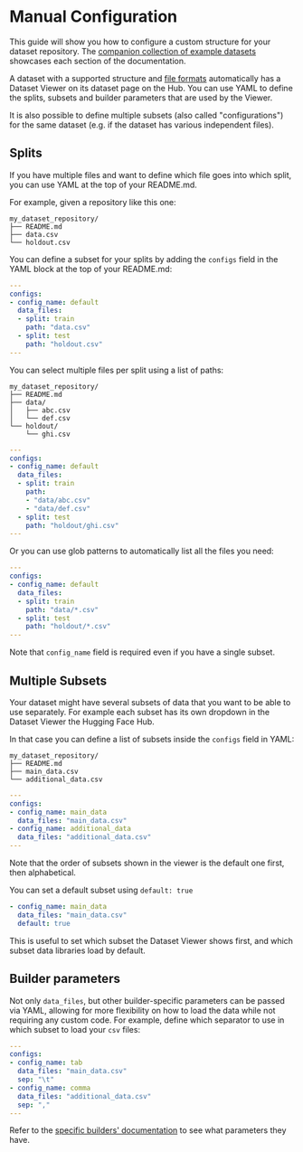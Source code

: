 # Manual Configuration

This guide will show you how to configure a custom structure for your dataset repository. The [companion collection of example datasets](https://huggingface.co/collections/datasets-examples/manual-configuration-655e293cea26da0acab95b87) showcases each section of the documentation.

A dataset with a supported structure and [file formats](./datasets-adding#file-formats) automatically has a Dataset Viewer on its dataset page on the Hub. You can use YAML to define the splits, subsets and builder parameters that are used by the Viewer.

It is also possible to define multiple subsets (also called "configurations") for the same dataset (e.g. if the dataset has various independent files).

## Splits

If you have multiple files and want to define which file goes into which split, you can use YAML at the top of your README.md.

For example, given a repository like this one:

```
my_dataset_repository/
├── README.md
├── data.csv
└── holdout.csv
```

You can define a subset for your splits by adding the `configs` field in the YAML block at the top of your README.md:

```yaml
---
configs:
- config_name: default
  data_files:
  - split: train
    path: "data.csv"
  - split: test
    path: "holdout.csv"
---
```

You can select multiple files per split using a list of paths:

```
my_dataset_repository/
├── README.md
├── data/
│   ├── abc.csv
│   └── def.csv
└── holdout/
    └── ghi.csv
```

```yaml
---
configs:
- config_name: default
  data_files:
  - split: train
    path:
    - "data/abc.csv"
    - "data/def.csv"
  - split: test
    path: "holdout/ghi.csv"
---
```

Or you can use glob patterns to automatically list all the files you need:

```yaml
---
configs:
- config_name: default
  data_files:
  - split: train
    path: "data/*.csv"
  - split: test
    path: "holdout/*.csv"
---
```

<Tip warning={true}>

Note that `config_name` field is required even if you have a single subset.

</Tip>

## Multiple Subsets

Your dataset might have several subsets of data that you want to be able to use separately.
For example each subset has its own dropdown in the Dataset Viewer the Hugging Face Hub.

In that case you can define a list of subsets inside the `configs` field in YAML:

```
my_dataset_repository/
├── README.md
├── main_data.csv
└── additional_data.csv
```

```yaml
---
configs:
- config_name: main_data
  data_files: "main_data.csv"
- config_name: additional_data
  data_files: "additional_data.csv"
---
```

Note that the order of subsets shown in the viewer is the default one first, then alphabetical.

<Tip>

You can set a default subset using `default: true`

```yaml
- config_name: main_data
  data_files: "main_data.csv"
  default: true
```

This is useful to set which subset the Dataset Viewer shows first, and which subset data libraries load by default.

</Tip>


## Builder parameters

Not only `data_files`, but other builder-specific parameters can be passed via YAML, allowing for more flexibility on how to load the data while not requiring any custom code. For example, define which separator to use in which subset to load your `csv` files:

```yaml
---
configs:
- config_name: tab
  data_files: "main_data.csv"
  sep: "\t"
- config_name: comma
  data_files: "additional_data.csv"
  sep: ","
---
```

Refer to the [specific builders' documentation](/docs/datasets/package_reference/builder_classes) to see what parameters they have.
